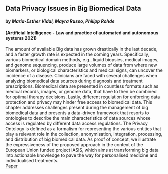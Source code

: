 ## Data Privacy Issues in Big Biomedical Data
#### by _Maria-Esther Vidal, Mayra Russo, Philipp Rohde_ 
#### (Artificial Intelligence - Law and practice of automated and autonomous systems 2021)
The amount of available Big data has grown drastically in the last decade, and a faster growth rate is expected in the coming years. Specifically, various biomedical domain methods, e.g., liquid biopsies, medical images, and genome sequencing, produce large volumes of data from where new biomarkers, or biological characteristics and medical signs, can uncover the incidence of a disease. Clinicians are faced with several challenges when analyzing biomedical data sources during diagnosis and treatment prescriptions. Biomedical data are presented in countless formats such as medical records, images, or genome data, that have to then be combined for optimal therapy decisions. Lastly, different regulation for enforcing data protection and privacy may hinder free access to biomedical data. This chapter addresses challenges present during the management of big biomedical data and presents a data-driven framework that resorts to ontologies to describe the main characteristics of data sources whose access is regulated by different data access regulations. The Privacy Ontology is defined as a formalism for representing the various entities that play a relevant role in the collection, anonymisation, integration, processing, and distribution of big biomedical data. As proof of concept, we illustrate the expressiveness of the proposed approach in the context of the European Union funded project iASiS, which aims at transforming big data into actionable knowledge to pave the way for personalised medicine and individualised treatments.
\
[Paper](https://github.com/nobias-project/Publications/blob/main/vidal2021data.pdf)
